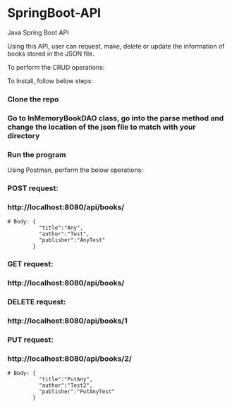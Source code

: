# SpringBoot-API
Java Spring Boot API

Using this API, user can request, make, delete or update the information of books stored in the JSON file.

To perform the CRUD operations:

To Install, follow below steps:
### Clone the repo
### Go to InMemoryBookDAO class, go into the parse method and change the location of the json file to match with your directory
### Run the program

Using Postman, perform the below operations:
### POST request:
  ### http://localhost:8080/api/books/
    # Body: {
              "title":"Any",
              "author":"Test",
              "publisher":"AnyTest"
            }
            
### GET request:
  ### http://localhost:8080/api/books/
  
### DELETE request:
  ### http://localhost:8080/api/books/1
  
### PUT request:
  ### http://localhost:8080/api/books/2/
    # Body: {
              "title":"PutAny",
              "author":"Test2",
              "publisher":"PutAnyTest"
            }
